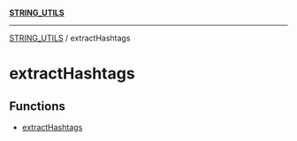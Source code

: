 [**STRING_UTILS**](../README.md)

***

[STRING_UTILS](../README.md) / extractHashtags

# extractHashtags

## Functions

- [extractHashtags](functions/extractHashtags.md)
